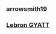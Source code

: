 ### arrowsmith19
### [Lebron GYATT](https://brobible.com/wp-content/uploads/2018/07/lebronsquats2.jpg?quality=90)
